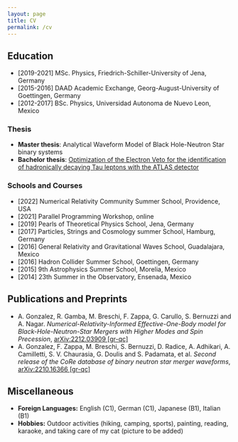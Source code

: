 ```yaml
---
layout: page
title: CV
permalink: /cv
---
```


## Education

- [2019-2021] MSc. Physics, Friedrich-Schiller-University of Jena, Germany
- [2015-2016] DAAD Academic Exchange, Georg-August-University of Goettingen, Germany
- [2012-2017] BSc. Physics, Universidad Autonoma de Nuevo Leon, Mexico

### Thesis

- **Master thesis**: Analytical Waveform Model of Black Hole-Neutron Star binary systems
- **Bachelor thesis**: [Optimization of the Electron Veto for the identification of hadronically decaying Tau leptons with the ATLAS detector](https://www.uni-goettingen.de/de/document/download/288e5460a87426975dcb65ae5a490067.pdf/Bachelorarbeit_Alejandra_Pillado_Gonzalez.pdf)

### Schools and Courses

- [2022] Numerical Relativity Community Summer School, Providence, USA
- [2021] Parallel Programming Workshop, online
- [2019] Pearls of Theoretical Physics School, Jena, Germany
- [2017] Particles, Strings and Cosmology summer School, Hamburg, Germany
- [2016] General Relativity and Gravitational Waves School, Guadalajara, Mexico
- [2016] Hadron Collider Summer School, Goettingen, Germany
- [2015] 9th Astrophysics Summer School, Morelia, Mexico
- [2014] 23th Summer in the Observatory, Ensenada, Mexico

## Publications and Preprints

- A. Gonzalez, R. Gamba, M. Breschi, F. Zappa, G. Carullo, S. Bernuzzi and A. Nagar. *Numerical-Relativity-Informed Effective-One-Body model for Black-Hole-Neutron-Star Mergers with Higher Modes and Spin Precession*, [arXiv:2212.03909 [gr-qc]](https://arxiv.org/abs/2212.03909)
- A. Gonzalez, F. Zappa, M. Breschi, S. Bernuzzi, D. Radice, A. Adhikari, A. Camilletti, S. V. Chaurasia, G. Doulis and S. Padamata, et al. *Second release of the CoRe database of binary neutron star merger waveforms*, [arXiv:2210.16366 [gr-qc]](https://arxiv.org/abs/2210.16366)

## Miscellaneous

- **Foreign Languages:** English (C1), German (C1), Japanese (B1), Italian (B1)
- **Hobbies:** Outdoor activities (hiking, camping, sports), painting, reading, karaoke, and taking care of my cat (picture to be added)
